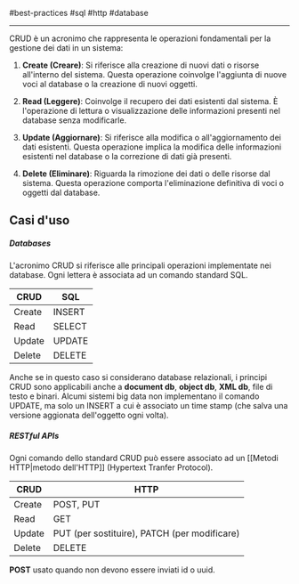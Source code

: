 #best-practices #sql #http #database

----

CRUD è un acronimo che rappresenta le operazioni fondamentali per la gestione dei dati in un sistema:

1. **Create (Creare)**: Si riferisce alla creazione di nuovi dati o risorse all'interno del sistema. Questa operazione coinvolge l'aggiunta di nuove voci al database o la creazione di nuovi oggetti.
    
2. **Read (Leggere)**: Coinvolge il recupero dei dati esistenti dal sistema. È l'operazione di lettura o visualizzazione delle informazioni presenti nel database senza modificarle.
    
3. **Update (Aggiornare)**: Si riferisce alla modifica o all'aggiornamento dei dati esistenti. Questa operazione implica la modifica delle informazioni esistenti nel database o la correzione di dati già presenti.
    
4. **Delete (Eliminare)**: Riguarda la rimozione dei dati o delle risorse dal sistema. Questa operazione comporta l'eliminazione definitiva di voci o oggetti dal database.

## Casi d'uso
##### Databases
L'acronimo CRUD si riferisce alle principali operazioni implementate nei database. Ogni lettera è associata ad un comando standard SQL.

| CRUD   | SQL    |
| ------ | ------ |
| Create | INSERT |
| Read   | SELECT |
| Update | UPDATE |
| Delete | DELETE |
Anche se in questo caso si considerano database relazionali, i principi CRUD sono applicabili anche a **document db**, **object db**, **XML db**, file di testo e binari.
Alcumi sistemi big data non implementano il comando UPDATE, ma solo un INSERT a cui è associato un time stamp (che salva una versione aggionata dell'oggetto ogni volta).
##### RESTful APIs
Ogni comando dello standard CRUD può essere associato ad un [[Metodi HTTP|metodo dell'HTTP]] (Hypertext Tranfer Protocol).

| CRUD   | HTTP                                         |
| ------ | -------------------------------------------- |
| Create | POST, PUT                                    |
| Read   | GET                                          |
| Update | PUT (per sostituire), PATCH (per modificare) |
| Delete | DELETE                                       |

**POST** usato quando non devono essere inviati id o uuid.
